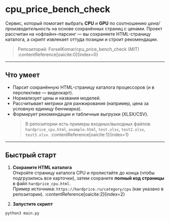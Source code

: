 # cpu_price_bench_check

Сервис, который помогает выбрать **CPU** и **GPU** по соотношению _цена/производительность_ на основе сохранённых страниц с ценами. Проект рассчитан на «офлайн»-парсинг — вы сохраняете HTML-страницу каталога, а скрипт извлекает оттуда позиции и строит рекомендации.

> Репозиторий: ForseIKomar/cpu_price_bench_check (MIT) :contentReference[oaicite:0]{index=0}

---

## Что умеет

- Парсит сохранённую HTML-страницу каталога процессоров (и в перспективе — видеокарт).
- Нормализует цены и названия моделей.
- Рассчитывает метрики для ранжирования (например, цена за условную единицу бенчмарка).
- Формирует рекомендации и табличные выгрузки (XLSX/CSV).  
  > В репозитории есть примеры входных/выходных файлов: `hardprice_cpu.html`, `example.html`, `test.xlsx`, `test2.xlsx`, `test3.xlsx`. :contentReference[oaicite:1]{index=1}

---

## Быстрый старт

1) **Сохраните HTML каталога**  
   Откройте страницу каталога CPU и пролистайте до конца (чтобы подгрузились все карточки), затем сохраните **полный код страницы** в файл `hardprice_cpu.html`.  
   Пример источника: `https://hardprice.ru/category/cpu` (как указано в репозитории). :contentReference[oaicite:2]{index=2}

2) **Запустите скрипт**
```bash
python3 main.py
